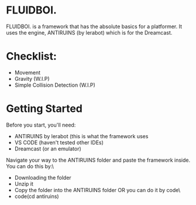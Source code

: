 # FLUIDBOI.
FLUIDBOI. is a framework that has the absolute basics for a platformer. It uses the engine, ANTIRUINS (by lerabot) which is for the Dreamcast.

# Checklist:
- Movement
- Gravity (W.I.P)
- Simple Collision Detection (W.I.P)

# Getting Started
Before you start, you'll need:
- ANTIRUINS by lerabot (this is what the framework uses
- VS CODE (haven't tested other IDEs)
- Dreamcast (or an emulator)

Navigate your way to the ANTIRUINS folder and paste the framework inside.
You can do this by:\
- Downloading the folder
- Unzip it
- Copy the folder into the ANTIRUINS folder
OR you can do it by code\
- code(cd antiruins)
